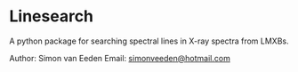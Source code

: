 # Linesearch
A python package for searching spectral lines in X-ray spectra from LMXBs. 

Author: Simon van Eeden
Email: simonveeden@hotmail.com
